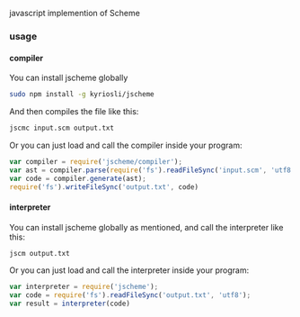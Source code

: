 javascript implemention of Scheme

### usage

#### compiler

You can install jscheme globally

```sh
sudo npm install -g kyriosli/jscheme
```

And then compiles the file like this:

```sh
jscmc input.scm output.txt
```

Or you can just load and call the compiler inside your program:

```js
var compiler = require('jscheme/compiler');
var ast = compiler.parse(require('fs').readFileSync('input.scm', 'utf8'));
var code = compiler.generate(ast);
require('fs').writeFileSync('output.txt', code)
```

#### interpreter

You can install jscheme globally as mentioned, and call the interpreter like this:

```sh
jscm output.txt
```

Or you can just load and call the interpreter inside your program:

```js
var interpreter = require('jscheme');
var code = require('fs').readFileSync('output.txt', 'utf8');
var result = interpreter(code)
```